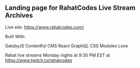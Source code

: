 ## Landing page for RahatCodes Live Stream Archives

Live site: https://www.rahatcodes.com/

Built With:

GatsbyJS
Contentful CMS
React
GraphQL
CSS Modules
Love

Rahat live streams Monday nights at 9:30 PM EST at https://www.twitch.tv/rahatcodes 
